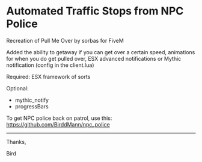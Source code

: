 # Automated Traffic Stops from NPC Police
Recreation of Pull Me Over by sorbas for FiveM

Added the ability to getaway if you can get over a certain speed, 
animations for when you do get pulled over,
ESX advanced notifications or Mythic notification (config in the client.lua)


Required:
ESX framework of sorts

Optional:
- mythic_notify
- progressBars

To get NPC police back on patrol, use this: https://github.com/BirddMann/npc_police

------------------------------------------

Thanks,

Bird
